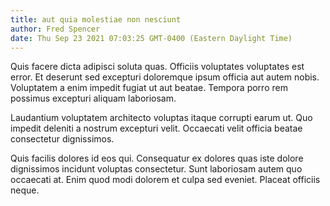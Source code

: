 ```yaml
---
title: aut quia molestiae non nesciunt
author: Fred Spencer
date: Thu Sep 23 2021 07:03:25 GMT-0400 (Eastern Daylight Time)
---
```

Quis facere dicta adipisci soluta quas. Officiis voluptates voluptates est error. Et deserunt sed excepturi doloremque ipsum officia aut autem nobis. Voluptatem a enim impedit fugiat ut aut beatae. Tempora porro rem possimus excepturi aliquam laboriosam.

 Laudantium voluptatem architecto voluptas itaque corrupti earum ut. Quo impedit deleniti a nostrum excepturi velit. Occaecati velit officia beatae consectetur dignissimos.

 Quis facilis dolores id eos qui. Consequatur ex dolores quas iste dolore dignissimos incidunt voluptas consectetur. Sunt laboriosam autem quo occaecati at. Enim quod modi dolorem et culpa sed eveniet. Placeat officiis neque.